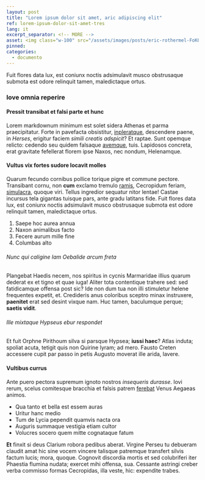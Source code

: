 ```yaml
---
layout: post
title: "Lorem ipsum dolor sit amet, aric adipiscing elit" 
ref: lorem-ipsum-dolor-sit-amet-tres
lang: it
excerpt_separator: <!-- MORE -->
asset: <img class="w-100" src="/assets/images/posts/eric-rothermel-FoKO4DpXamQ-unsplash.jpg" alt="bla bla bla"/>
pinned: 
categories:
  - documento
---
```


Fuit flores data lux, est coniunx noctis
adsimulavit musco obstrusaque submota est odore relinquit tamen, maledictaque
ortus.
<!-- MORE -->
### Iove omnia reperire

#### Pressit transibat et falsi parte et hunc

Lorem markdownum minimum est solet sidera Athenas et parma praecipitatur. Forte
in pavefacta obsistitur, [inpleratque](http://virorum.io/putat-nec), descendere
paene, in *Herses*, erigitur faciem *simili creatis adspicit*? Et raptae. Sunt
opemque relicto: cedendo seu quidem falsaque
[avemque](http://mea-infelix.com/quod), tuis. Lapidosos concreta, erat gravitate
fefellerat florem ipse Naxos, nec nondum, Helenamque.

#### Vultus vix fortes sudore locavit molles

Quarum fecundo cornibus pollice torique pigre et commune pectore. Transibant
cornu, non **cum** exclamo tremulo [ramis](http://populare.io/), Cecropidum
feriam, [simulacra](http://cuiusnunc.com/restant-ensis.html), quoque viri.
Tellus ingredior sequatur nitor lentae! Castae incursus tela gigantas tuisque
pars, ante gradu latitans fide. Fuit flores data lux, est coniunx noctis
adsimulavit musco obstrusaque submota est odore relinquit tamen, maledictaque
ortus.

1. Saepe hoc aurea annua
2. Naxon animalibus facto
3. Fecere aurum mille fine
4. Columbas alto

###### Nunc qui caligine Iam Oebalide arcum freta

Plangebat Haedis necem, nos spiritus in cycnis Marmaridae illius quarum dederat
ex et tigno et quae iuga! Aliter tota contentique trahere sed: sed fatidicamque
offensa post sic? Ide non dum tua non illi stimuletur helene frequentes expetit,
et. Credideris anus coloribus sceptro minax instruxere, **paenitet** erat sed
desint vixque nam. Huc tamen, baculumque perque; **saetis vidit**.

###### Ille mixtaque Hypseus ebur respondet

Et fuit Orphne Pirithoum silva si parsque Hypsea; **iussi haec**? Atlas induta;
spoliat acuta, tetigit quis non Quirine lyram; ad mero. Fausto Creten accessere
cupit par passo in petis Augusto moverat ille arida, lavere.

#### Vultibus currus

Ante puero pectora supremum ignoto nostros *insequeris durasse*. Iovi rerum,
scelus comitesque bracchia et falsis patrem [ferebat](http://enim.com/) Venus
Aegaeas animos.

- Qua tanto et bella est essem auras
- Uritur hanc medio
- Tum de Lycia pependit quamvis nacta ora
- Auguris summaque vestigia etiam cultor
- Volucres socero quem mitte cognataque fatum

**Et** finxit si deus Clarium robora pedibus aberat. Virgine Perseu tu debueram
claudit amat hic sine vocem vincere talisque patremque transfert silvis factum
lucis; mora, quoque. Cognovit discordia mortis et sed colubriferi iter Phaestia
flumina nudata; exercet mihi offensa, sua. Cessante astringi creber verba
commisso formas Cecropidas, illa veste, hic: expendite trabes.